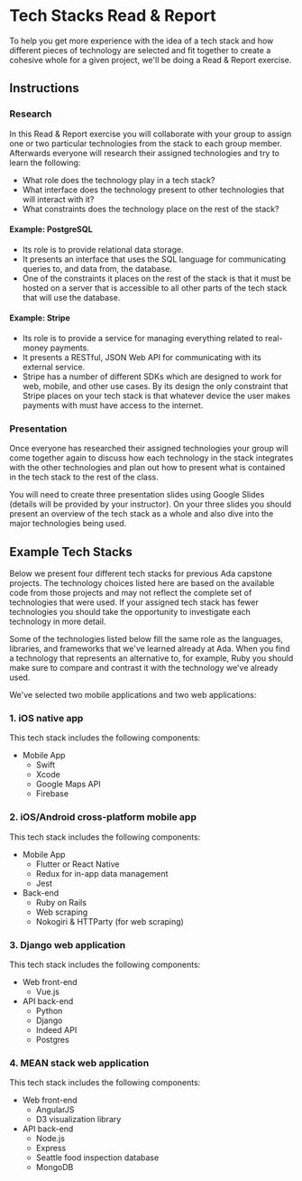 # Tech Stacks Read & Report
To help you get more experience with the idea of a tech stack and how different pieces of technology are selected and fit together to create a cohesive whole for a given project, we'll be doing a Read & Report exercise.

## Instructions
### Research
In this Read & Report exercise you will collaborate with your group to assign one or two particular technologies from the stack to each group member. Afterwards everyone will research their assigned technologies and try to learn the following:

* What role does the technology play in a tech stack?
* What interface does the technology present to other technologies that will interact with it?
* What constraints does the technology place on the rest of the stack?

#### Example: **PostgreSQL**
* Its role is to provide relational data storage.
* It presents an interface that uses the SQL language for communicating queries to, and data from, the database.
* One of the constraints it places on the rest of the stack is that it must be hosted on a server that is accessible to all other parts of the tech stack that will use the database.

#### Example: **Stripe**
* Its role is to provide a service for managing everything related to real-money payments.
* It presents a RESTful, JSON Web API for communicating with its external service.
* Stripe has a number of different SDKs which are designed to work for web, mobile, and other use cases. By its design the only constraint that Stripe places on your tech stack is that whatever device the user makes payments with must have access to the internet.

### Presentation
Once everyone has researched their assigned technologies your group will come together again to discuss how each technology in the stack integrates with the other technologies and plan out how to present what is contained in the tech stack to the rest of the class.

You will need to create three presentation slides using Google Slides (details will be provided by your instructor). On your three slides you should present an overview of the tech stack as a whole and also dive into the major technologies being used.

## Example Tech Stacks
Below we present four different tech stacks for previous Ada capstone projects. The technology choices listed here are based on the available code from those projects and may not reflect the complete set of technologies that were used. If your assigned tech stack has fewer technologies you should take the opportunity to investigate each technology in more detail.

Some of the technologies listed below fill the same role as the languages, libraries, and frameworks that we've learned already at Ada. When you find a technology that represents an alternative to, for example, Ruby you should make sure to compare and contrast it with the technology we've already used.

We've selected two mobile applications and two web applications:

### 1. iOS native app
This tech stack includes the following components:
* Mobile App
  * Swift
  * Xcode
  * Google Maps API
  * Firebase

### 2. iOS/Android cross-platform mobile app
This tech stack includes the following components:
* Mobile App
  * Flutter or React Native
  * Redux for in-app data management
  * Jest
* Back-end
  * Ruby on Rails
  * Web scraping
  * Nokogiri & HTTParty (for web scraping)

### 3. Django web application
This tech stack includes the following components:
* Web front-end
  * Vue.js
* API back-end
  * Python
  * Django
  * Indeed API
  * Postgres

### 4. MEAN stack web application
This tech stack includes the following components:
* Web front-end
  * AngularJS
  * D3 visualization library
* API back-end
  * Node.js
  * Express
  * Seattle food inspection database
  * MongoDB
